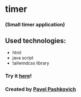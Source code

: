 # timer
### (Small timer application)

## Used technologies:
* html
* java script
* tailwindcss library

### Try it [here](https://pavelpashkovich.github.io/timer/)!

### Created by [Pavel Pashkovich](https://github.com/PavelPashkovich/)
